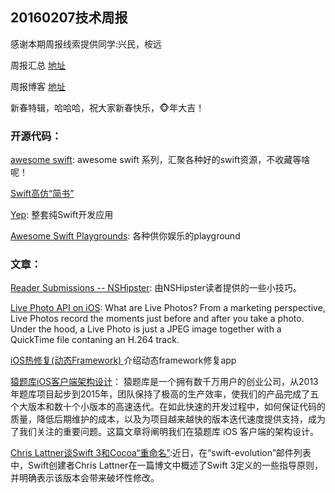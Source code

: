 
## 20160207技术周报

感谢本期周报线索提供同学:兴民，桉远 

周报汇总 [地址](https://github.com/BaiduHiDeviOS/iOS-Tech-Weekly)

周报博客 [地址](http://baiduhidevios.github.io/)

新春特辑，哈哈哈，祝大家新春快乐，🐵年大吉！

### 开源代码：
[awesome swift](https://github.com/matteocrippa/awesome-swift): awesome swift 系列，汇聚各种好的swift资源，不收藏等啥呢！

[Swift高仿“简书”](https://github.com/Wl201314/MJianshu)

[Yep](https://github.com/CatchChat/Yep): 整套纯Swift开发应用

[Awesome Swift Playgrounds](https://github.com/uraimo/Awesome-Swift-Playgrounds): 各种供你娱乐的playground

### 文章：

[Reader Submissions -- NSHipster](http://nshipster.com/new-years-2016/):  由NSHipster读者提供的一些小技巧。

[Live Photo API on iOS](http://writings/live-photo-ios-api-overview/): What are Live Photos? From a marketing perspective, Live Photos record the moments just before and after you take a photo. Under the hood, a Live Photo is just a JPEG image together with a QuickTime file contaning an H.264 track.

[iOS热修复(动态Framework) ](http://www.finalshares.com/read-6951)介绍动态framework修复app

[猿题库iOS客户端架构设计](http://gracelancy.com/blog/2016/01/06/ape-ios-arch-design/)： 猿题库是一个拥有数千万用户的创业公司，从2013年题库项目起步到2015年，团队保持了极高的生产效率，使我们的产品完成了五个大版本和数十个小版本的高速迭代。在如此快速的开发过程中，如何保证代码的质量，降低后期维护的成本，以及为项目越来越快的版本迭代速度提供支持，成为了我们关注的重要问题。这篇文章将阐明我们在猿题库 iOS 客户端的架构设计。

[Chris Lattner谈Swift 3和Cocoa“重命名”](http://www.infoq.com/cn/news/2016/02/lattner-swift3-renamification):近日，在“swift-evolution”邮件列表中，Swift创建者Chris Lattner在一篇博文中概述了Swift 3定义的一些指导原则，并明确表示该版本会带来破坏性修改。
